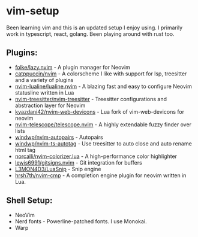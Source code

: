 # vim-setup
Been learning vim and this is an updated setup I enjoy using.
I primarily work in typescript, react, golang. Been playing around with rust too. 

## Plugins:
* [folke/lazy.nvim](https://github.com/folke/lazy.nvim) - A plugin manager for Neovim
* [catppuccin/nvim](https://github.com/catppuccin/nvim) - A colorscheme I like with support for lsp, treesitter and a variety of plugins
* [nvim-lualine/lualine.nvim](https://github.com/nvim-lualine/lualine.nvim) - A blazing fast and easy to configure Neovim statusline written in Lua
* [nvim-treesitter/nvim-treesitter](https://github.com/nvim-treesitter/nvim-treesitter) - Treesitter configurations and abstraction layer for Neovim
* [kyazdani42/nvim-web-devicons](https://github.com/nvim-tree/nvim-web-devicons) - Lua fork of vim-web-devicons for neovim
* [nvim-telescope/telescope.nvim](https://github.com/nvim-telescope/telescope.nvim) - A highly extendable fuzzy finder over lists
* [windwp/nvim-autopairs](https://github.com/windwp/nvim-autopairs) - Autopairs
* [windwp/nvim-ts-autotag](https://github.com/windwp/nvim-ts-autotag) - Use treesitter to auto close and auto rename html tag
* [norcalli/nvim-colorizer.lua](https://github.com/norcalli/nvim-colorizer.lua) - A high-performance color highlighter
* [lewis6991/gitsigns.nvim](https://github.com/lewis6991/gitsigns.nvim) - Git integration for buffers
* [L3MON4D3/LuaSnip](https://github.com/L3MON4D3/LuaSnip) - Snip engine
* [hrsh7th/nvim-cmp](https://github.com/hrsh7th/nvim-cmp) - A completion engine plugin for neovim written in Lua.


## Shell Setup:
* NeoVim
* Nerd fonts - Powerline-patched fonts. I use Monokai.
* Warp

